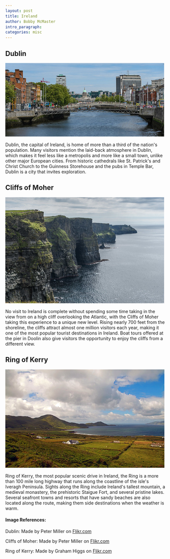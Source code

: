 ```yaml
---
layout: post
title: Ireland
author: Bobby McMaster
intro_paragraph:
categories: misc
---
```

## Dublin
![Dublin](/assets/Dublin.jpg)

Dublin, the capital of Ireland, is home of more than a third of the nation's population. Many visitors mention the laid-back atmosphere in Dublin, which makes it feel less like a metropolis and more like a small town, unlike other major European cities. From historic cathedrals like St. Patrick's and Christ Church to the Guinness Storehouse and the pubs in Temple Bar, Dublin is a city that invites exploration.

## Cliffs of Moher
![Cliffs](/assets/Cliffs.jpg)

No visit to Ireland is complete without spending some time taking in the view from on a high cliff overlooking the Atlantic, with the Cliffs of Moher taking this experience to a unique new level. Rising nearly 700 feet from the shoreline, the cliffs attract almost one million visitors each year, making it one of the most popular tourist destinations in Ireland. Boat tours offered at the pier in Doolin also give visitors the opportunity to enjoy the cliffs from a different view.

## Ring of Kerry
![Ring](/assets/Ring1.jpg)

Ring of Kerry, the most popular scenic drive in Ireland, the Ring is a more than 100 mile long highway that runs along the coastline of the isle's Iveragh Peninsula. Sights along the Ring include Ireland's tallest mountain, a medieval monastery, the prehistoric Staigue Fort, and several pristine lakes. Several seafront towns and resorts that have sandy beaches are also located along the route, making them side destinations when the weather is warm.

#### Image References:
Dublin: Made by Peter Miller on [Flikr.com](https://www.flickr.com/photos/pmillera4/36750329990/in/photolist-XZv3K9-2cAzHEJ-uXTnWN-2dWGiAm-SmLXzz-2cAzH29-SQJ5yd-P5ibYw-WHuayN-ZddYLo-vS662q-VZRzp5-XUMw15-Tujjws-ozZSaa-7UjuRc-DyzqUd-QgmT57-QMte6j-8nwqBJ-YBPFVb-vJGvRJ-X7xynG-tv3HEU-uowwrs-252tFYU-23nSdZ2-2a9Geh7-uD2vya-BtioWp-Yxfxhx-op17z4-o7wwzT-24e6FQr-e6Nnd7-25T1Kg8-zH7dKa-98jRi8-22LePux-22zVTvy-QtH5eK-e3CYb5-d9TCzG-QMticL-Ahg1VN-B5ppSx-FcSbYD-wC1Eu8-Ajz81B-QMtgJq)

Cliffs of Moher: Made by Peter Miller on [Flikr.com](https://www.flickr.com/photos/pmillera4/38233561595/in/photolist-W6ZKDs-powHSk-23pqSaV-qEtpmd-bwx2bd-bKrUKP-cCRo75-21fyZPR-WUfsG5-5wF5cV-cBao6u-dtUMnV-28Xhz6E-Yio5JR-fSu7xV-XvigGP-5wF5de-2fczr52-qy7TLt-bwx7p3-qsg14v-oRocue-edK46w-cjjsg-edK4pm-Uu7j2Z-jMf2KV-2akKotL-Y3gTf7-apYNJC-Y9SKQm-MmkfVR-q4k9Qj-kuUry6-hBGufq-TodcWy-RvGfrd-qLBK8D-8feo7-qsfZFB-DgYuY8-UYCsWM-ekoq8k-28mmC6Y-bChQ4x-abJLV3-sM46p-qudzqd-SZfD5N-2wku9)

Ring of Kerry: Made by Graham Higgs on [Flikr.com](https://www.flickr.com/photos/ghiggs/7452956982/in/photolist-cmAmsj-daw3Qw-dsebWw-VSaWGd-c1Vmd5-Ximi4J-6VFLgp-egMv3h-28GkYLj-ZEP2D5-RM5va7-27Mzzrd-eZT5P9-8ZJBX-4aQEiT-99Kro-c3xWvE-Hy2mCs-4aQJwk-X7ouE7-SEqt6T-p7MCC-ekFYso-WfR76p-ihGe13-4aUP6m-5d4Lw4-oybX9s-51LaiK-3gcF5h-cZyuTo-4aQHFv-gFnUmo-YtcKKJ-XsadQN-52v1yC-CDA6nM-2a5reHJ-amHtXJ-cZBhRE-c3xX9G-StJJQo-gFnqEE-eErNsY-5bmhjP-52qNGg-ihGowK-6VFKTx-c1UUjs-XnQkP7)
